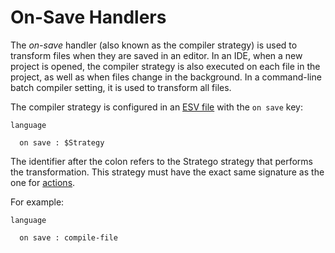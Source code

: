 # On-Save Handlers
The _on-save_ handler (also known as the compiler strategy) is used to transform files when they are saved in an editor. In an IDE, when a new project is opened, the compiler strategy is also executed on each file in the project, as well as when files change in the background. In a command-line batch compiler setting, it is used to transform all files.

The compiler strategy is configured in an [ESV file](esv.md) with the `on save` key:

```esv
language

  on save : $Strategy
```

The identifier after the colon refers to the Stratego strategy that performs the transformation. This strategy must have the exact same signature as the one for [actions](menus.md).

For example:

```esv
language

  on save : compile-file
```
